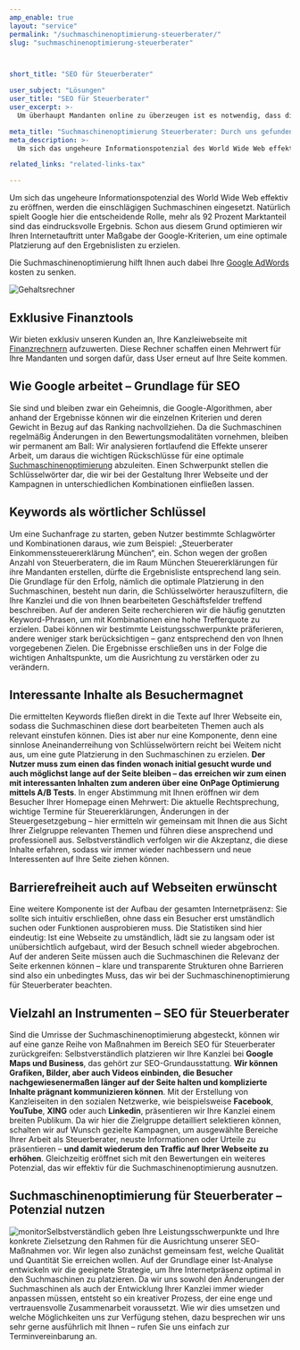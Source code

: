 ```yaml
---
amp_enable: true
layout: "service"
permalink: "/suchmaschinenoptimierung-steuerberater/"
slug: "suchmaschinenoptimierung-steuerberater"



short_title: "SEO für Steuerberater"

user_subject: "Lösungen"
user_title: "SEO für Steuerberater"
user_excerpt: >-
  Um überhaupt Mandanten online zu überzeugen ist es notwendig, dass diese potenziellen Mandanten Ihre Seite finden. Ein elementarer Bestandteil ist Suchmaschinenoptimierung (SEO).

meta_title: "Suchmaschinenoptimierung Steuerberater: Durch uns gefunden werden!"
meta_description: >-
  Um sich das ungeheure Informationspotenzial des World Wide Web effektiv zu eröffnen, werden die einschlägigen Suchmaschinen eingesetzt. Natürlich spielt Google hier die entscheidende Rolle, mehr als 92 Prozent Marktanteil sind das eindrucksvolle Ergebnis. Schon aus diesem Grund optimieren wir Ihren Internetauftritt unter Maßgabe der Google-Kriterien, um eine optimale Platzierung auf den Ergebnislisten zu erzielen. Die... Read more »

related_links: "related-links-tax"

---
```


Um sich das ungeheure Informationspotenzial des World Wide Web effektiv zu eröffnen, werden die einschlägigen Suchmaschinen eingesetzt. Natürlich spielt Google hier die entscheidende Rolle, mehr als 92 Prozent Marktanteil sind das eindrucksvolle Ergebnis. Schon aus diesem Grund optimieren wir Ihren Internetauftritt unter Maßgabe der Google-Kriterien, um eine optimale Platzierung auf den Ergebnislisten zu erzielen.

Die Suchmaschinenoptimierung hilft Ihnen auch dabei Ihre [Google AdWords](/google-adwords-werbung-steuerkanzlei/) kosten zu senken.

![Gehaltsrechner](https://www.qmedia.de/wp-content/uploads/gehaltsrechner-300.png)

## Exklusive Finanztools

Wir bieten exklusiv unseren Kunden an, Ihre Kanzleiwebseite mit [Finanzrechnern](/homepage-tools-steuerberater/) aufzuwerten. Diese Rechner schaffen einen Mehrwert für Ihre Mandanten und sorgen dafür, dass User erneut auf Ihre Seite kommen.

## Wie Google arbeitet – Grundlage für SEO

Sie sind und bleiben zwar ein Geheimnis, die Google-Algorithmen, aber anhand der Ergebnisse können wir die einzelnen Kriterien und deren Gewicht in Bezug auf das Ranking nachvollziehen. Da die Suchmaschinen regelmäßig Änderungen in den Bewertungsmodalitäten vornehmen, bleiben wir permanent am Ball: Wir analysieren fortlaufend die Effekte unserer Arbeit, um daraus die wichtigen Rückschlüsse für eine optimale [Suchmaschinenoptimierung](/suchmaschinenoptimierung/) abzuleiten. Einen Schwerpunkt stellen die Schlüsselwörter dar, die wir bei der Gestaltung Ihrer Webseite und der Kampagnen in unterschiedlichen Kombinationen einfließen lassen.

## Keywords als wörtlicher Schlüssel

Um eine Suchanfrage zu starten, geben Nutzer bestimmte Schlagwörter und Kombinationen daraus, wie zum Beispiel: „Steuerberater Einkommenssteuererklärung München“, ein. Schon wegen der großen Anzahl von Steuerberatern, die im Raum München Steuererklärungen für ihre Mandanten erstellen, dürfte die Ergebnisliste entsprechend lang sein. Die Grundlage für den Erfolg, nämlich die optimale Platzierung in den Suchmaschinen, besteht nun darin, die Schlüsselwörter herauszufiltern, die Ihre Kanzlei und die von Ihnen bearbeiteten Geschäftsfelder treffend beschreiben. Auf der anderen Seite recherchieren wir die häufig genutzten Keyword-Phrasen, um mit Kombinationen eine hohe Trefferquote zu erzielen. Dabei können wir bestimmte Leistungsschwerpunkte präferieren, andere weniger stark berücksichtigen – ganz entsprechend den von Ihnen vorgegebenen Zielen. Die Ergebnisse erschließen uns in der Folge die wichtigen Anhaltspunkte, um die Ausrichtung zu verstärken oder zu verändern.

## Interessante Inhalte als Besuchermagnet

Die ermittelten Keywords fließen direkt in die Texte auf Ihrer Webseite ein, sodass die Suchmaschinen diese dort bearbeiteten Themen auch als relevant einstufen können. Dies ist aber nur eine Komponente, denn eine sinnlose Aneinanderreihung von Schlüsselwörtern reicht bei Weitem nicht aus, um eine gute Platzierung in den Suchmaschinen zu erzielen. **Der Nutzer muss zum einen das finden wonach initial gesucht wurde und auch möglichst lange auf der Seite bleiben – das erreichen wir zum einen mit interessanten Inhalten zum anderen über eine OnPage Optimierung mittels A/B Tests**. In enger Abstimmung mit Ihnen eröffnen wir dem Besucher Ihrer Homepage einen Mehrwert: Die aktuelle Rechtsprechung, wichtige Termine für Steuererklärungen, Änderungen in der Steuergesetzgebung – hier ermitteln wir gemeinsam mit Ihnen die aus Sicht Ihrer Zielgruppe relevanten Themen und führen diese ansprechend und professionell aus. Selbstverständlich verfolgen wir die Akzeptanz, die diese Inhalte erfahren, sodass wir immer wieder nachbessern und neue Interessenten auf Ihre Seite ziehen können.

## Barrierefreiheit auch auf Webseiten erwünscht

Eine weitere Komponente ist der Aufbau der gesamten Internetpräsenz: Sie sollte sich intuitiv erschließen, ohne dass ein Besucher erst umständlich suchen oder Funktionen ausprobieren muss. Die Statistiken sind hier eindeutig: Ist eine Webseite zu umständlich, lädt sie zu langsam oder ist unübersichtlich aufgebaut, wird der Besuch schnell wieder abgebrochen. Auf der anderen Seite müssen auch die Suchmaschinen die Relevanz der Seite erkennen können – klare und transparente Strukturen ohne Barrieren sind also ein unbedingtes Muss, das wir bei der Suchmaschinenoptimierung für Steuerberater beachten.

## Vielzahl an Instrumenten – SEO für Steuerberater

Sind die Umrisse der Suchmaschinenoptimierung abgesteckt, können wir auf eine ganze Reihe von Maßnahmen im Bereich SEO für Steuerberater zurückgreifen: Selbstverständlich platzieren wir Ihre Kanzlei bei **Google Maps und Business**, das gehört zur SEO-Grundausstattung. **Wir können Grafiken, Bilder, aber auch Videos einbinden, die Besucher nachgewiesenermaßen länger auf der Seite halten und komplizierte Inhalte prägnant kommunizieren können**. Mit der Erstellung von Kanzleiseiten in den sozialen Netzwerke, wie beispielsweise **Facebook**, **YouTube**, **XING** oder auch **Linkedin**, präsentieren wir Ihre Kanzlei einem breiten Publikum. Da wir hier die Zielgruppe detailliert selektieren können, schalten wir auf Wunsch gezielte Kampagnen, um ausgewählte Bereiche Ihrer Arbeit als Steuerberater, neuste Informationen oder Urteile zu präsentieren – **und damit wiederum den Traffic auf Ihrer Webseite zu erhöhen**. Gleichzeitig eröffnet sich mit den Bewertungen ein weiteres Potenzial, das wir effektiv für die Suchmaschinenoptimierung ausnutzen.

## Suchmaschinenoptimierung für Steuerberater – Potenzial nutzen

![monitor](https://www.qmedia.de/wp-content/uploads/monitor.png)Selbstverständlich geben Ihre Leistungsschwerpunkte und Ihre konkrete Zielsetzung den Rahmen für die Ausrichtung unserer SEO-Maßnahmen vor. Wir legen also zunächst gemeinsam fest, welche Qualität und Quantität Sie erreichen wollen. Auf der Grundlage einer Ist-Analyse entwickeln wir die geeignete Strategie, um Ihre Internetpräsenz optimal in den Suchmaschinen zu platzieren. Da wir uns sowohl den Änderungen der Suchmaschinen als auch der Entwicklung Ihrer Kanzlei immer wieder anpassen müssen, entsteht so ein kreativer Prozess, der eine enge und vertrauensvolle Zusammenarbeit voraussetzt. Wie wir dies umsetzen und welche Möglichkeiten uns zur Verfügung stehen, dazu besprechen wir uns sehr gerne ausführlich mit Ihnen – rufen Sie uns einfach zur Terminvereinbarung an.


